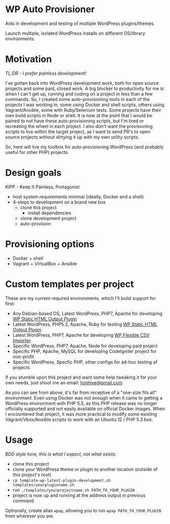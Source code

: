 # WP Auto Provisioner

Aids in development and testing of multiple WordPress plugins/themes.

Launch multiple, isolated WordPress installs on different OS/library environments.

# Motivation

*TL;DR - I prefer painless development!*

I've gotten back into WordPress development work, both for open source projects and some paid, closed work. A big blocker to productivity for me is when I can't get up, running and coding on a project in less than a few commands. So, I created some auto-provisioning tools in each of the projects I was working in, some using Docker and shell scripts, others using Vagrant/Ansible, some with Ruby/Selenium tests. Some projects have their own build scripts in Node or shell. It is now at the point that I would be pained to not have these auto-provisioning scripts, but I'm tired or recreating the wheel in each project. I also don't want the provisioning scripts to live within the target project, as I want to send PR's to open source projects without dirtying it up with my own utility scripts.

So, here will live my toolbox for auto-provisioning WordPress (and probably useful for other PHP) projects. 

# Design goals

KIPP - Keep It Painless, Protagonist

 - host system requirements minimal (ideally, Docker and a shell)
 - 4-steps to development on a brand new box
   - clone this project
     - install dependencies
   - clone development project
   - auto-provision

# Provisioning options

 - Docker + shell
 - Vagrant + VirtualBox + Ansible

# Custom templates per project

These are my current required environments, which I'll build support for first:

 - Any Debian-based OS, Latest WordPress, PHP7, Apache for developing [WP Static HTML Output Plugin](https://github.com/leonstafford/wordpress-static-html-plugin)
- Latest WordPress, PHP5.3, Apache, Ruby for testing [WP Static HTML Output Plugin](https://github.com/leonstafford/wordpress-static-html-plugin)
- Latest WordPress, PHP7, Apache for developing [WP Flexible CSV Importer](https://github.com/leonstafford/wp-flexible-csv-importer)
- Specific WordPress, PHP7, Apache, Node for developing paid project
- Specific PHP, Apache, MySQL for developing CodeIgniter project for non-profit
- Specific WordPress, Specfic PHP, other configs for ad-hoc testing of projects

If you stumble upon this project and want some help tweaking it for your own needs, just shoot me an email: [lionhive@gmail.com](mailto:lionhive@gmail.com)

As you can see from above, it's far from receptive of a "one-size fits all" environment. Even using Docker was not enough when it came to getting a WordPress environment with PHP 5.3, as this PHP release was no longer officially supported and not easily available on official Docker images. When I encountered that project, it was more practical to modify some existing Vagrant/Vbox/Ansible scripts to work with an Ubuntu 12 / PHP 5.3 box. 

# Usage

*BDD style here, this is what I expect, not what exists:*

 - clone this project
 - clone your WordPress theme or plugin to another location (outside of this project's root)
 - `cp template-wp-latest-plugin-development.sh templates/yourpluginname.sh`
  - run `./templates/yourprojectname.sh PATH_TO_YOUR_PLUGIN`
 - project is now up and running at the address output in previous command

Optionally, create alias `wpap`, allowing you to run `wpap PATH_TO_YOUR_PLUGIN` from wherever you are. 
